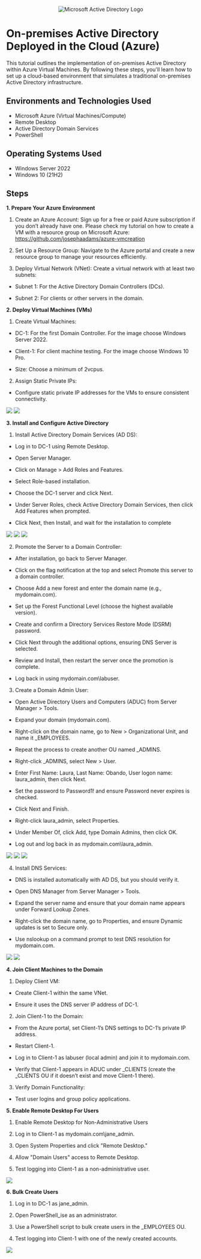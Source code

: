 <p align="center">
<img src="https://i.imgur.com/pU5A58S.png" alt="Microsoft Active Directory Logo"/>
</p>

<h1>On-premises Active Directory Deployed in the Cloud (Azure)</h1>
This tutorial outlines the implementation of on-premises Active Directory within Azure Virtual Machines. By following these steps, you'll learn how to set up a cloud-based environment that simulates a traditional on-premises Active Directory infrastructure.<br />


<h2>Environments and Technologies Used</h2>

- Microsoft Azure (Virtual Machines/Compute)
- Remote Desktop
- Active Directory Domain Services
- PowerShell

<h2>Operating Systems Used </h2>

- Windows Server 2022
- Windows 10 (21H2)

<h2>Steps</h2>



**1. Prepare Your Azure Environment**

1. Create an Azure Account: Sign up for a free or paid Azure subscription if you don’t already have one. Please check my tutorial on how to create a VM with a resource group on Microsoft Azure: https://github.com/josephaadams/azure-vmcreation

2. Set Up a Resource Group: Navigate to the Azure portal and create a new resource group to manage your resources efficiently.

3. Deploy Virtual Network (VNet): Create a virtual network with at least two subnets:

- Subnet 1: For the Active Directory Domain Controllers (DCs).

- Subnet 2: For clients or other servers in the domain.


**2. Deploy Virtual Machines (VMs)**

1. Create Virtual Machines:

- DC-1: For the first Domain Controller. For the image choose Windows Server 2022.

- Client-1: For client machine testing. For the image choose Windows 10 Pro.

- Size: Choose a minimum of 2vcpus.

2. Assign Static Private IPs:

- Configure static private IP addresses for the VMs to ensure consistent connectivity.

<img src="https://i.imgur.com/zHMw1jx.png"/>
<img src="https://i.imgur.com/DaRp0Ai.png"/>



**3. Install and Configure Active Directory**


1. Install Active Directory Domain Services (AD DS):

- Log in to DC-1 using Remote Desktop.

- Open Server Manager.

- Click on Manage > Add Roles and Features.

- Select Role-based installation.

- Choose the DC-1 server and click Next.

- Under Server Roles, check Active Directory Domain Services, then click Add Features when prompted.

- Click Next, then Install, and wait for the installation to complete


<img src="https://i.imgur.com/TvT0yXh.png"/>
<img src="https://i.imgur.com/BsIs29m.png"/>
<img src="https://i.imgur.com/r9ZAaIp.png"/>


  

2. Promote the Server to a Domain Controller:

- After installation, go back to Server Manager.

- Click on the flag notification at the top and select Promote this server to a domain controller.

- Choose Add a new forest and enter the domain name (e.g., mydomain.com).

- Set up the Forest Functional Level (choose the highest available version).

- Create and confirm a Directory Services Restore Mode (DSRM) password.

- Click Next through the additional options, ensuring DNS Server is selected.

- Review and Install, then restart the server once the promotion is complete.

- Log back in using mydomain.com\labuser.

  

3. Create a Domain Admin User:

- Open Active Directory Users and Computers (ADUC) from Server Manager > Tools.

- Expand your domain (mydomain.com).

- Right-click on the domain name, go to New > Organizational Unit, and name it _EMPLOYEES.

- Repeat the process to create another OU named _ADMINS.

- Right-click _ADMINS, select New > User.

- Enter First Name: Laura, Last Name: Obando, User logon name: laura_admin, then click Next.

- Set the password to Password1! and ensure Password never expires is checked.
  
- Click Next and Finish.

- Right-click laura_admin, select Properties.

- Under Member Of, click Add, type Domain Admins, then click OK.

- Log out and log back in as mydomain.com\laura_admin.


<img src="https://i.imgur.com/SVKvyy1.png"/>
<img src="https://i.imgur.com/noFrwwm.png"/>
<img src="https://i.imgur.com/jVvadHw.png"/>


4. Install DNS Services:

- DNS is installed automatically with AD DS, but you should verify it.

- Open DNS Manager from Server Manager > Tools.

- Expand the server name and ensure that your domain name appears under Forward Lookup Zones.

- Right-click the domain name, go to Properties, and ensure Dynamic updates is set to Secure only.

- Use nslookup on a command prompt to test DNS resolution for mydomain.com.

<img src="https://i.imgur.com/prh9Zsl.png"/>
<img src="https://i.imgur.com/XAM3FK0.png"/>


**4. Join Client Machines to the Domain**


1. Deploy Client VM:

- Create Client-1 within the same VNet.

- Ensure it uses the DNS server IP address of DC-1.

2. Join Client-1 to the Domain:

- From the Azure portal, set Client-1’s DNS settings to DC-1’s private IP address.

- Restart Client-1.

- Log in to Client-1 as labuser (local admin) and join it to mydomain.com.

- Verify that Client-1 appears in ADUC under _CLIENTS (create the _CLIENTS OU if it doesn’t exist and move Client-1 there).

3. Verify Domain Functionality:

- Test user logins and group policy applications.


**5. Enable Remote Desktop For Users**

1. Enable Remote Desktop for Non-Administrative Users

2. Log in to Client-1 as mydomain.com\jane_admin.

3. Open System Properties and click "Remote Desktop."

4. Allow "Domain Users" access to Remote Desktop.

5. Test logging into Client-1 as a non-administrative user.


<img src="https://i.imgur.com/m8pri8l.png"/>

**6. Bulk Create Users**

1. Log in to DC-1 as jane_admin.

2. Open PowerShell_ise as an administrator.

3. Use a PowerShell script to bulk create users in the _EMPLOYEES OU.

4. Test logging into Client-1 with one of the newly created accounts.

<img src="https://i.imgur.com/lMPKPUa.png"/>



